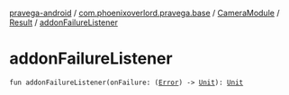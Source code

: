 [pravega-android](../../../index.md) / [com.phoenixoverlord.pravega.base](../../index.md) / [CameraModule](../index.md) / [Result](index.md) / [addonFailureListener](./addon-failure-listener.md)

# addonFailureListener

`fun addonFailureListener(onFailure: (`[`Error`](https://kotlinlang.org/api/latest/jvm/stdlib/kotlin/-error/index.html)`) -> `[`Unit`](https://kotlinlang.org/api/latest/jvm/stdlib/kotlin/-unit/index.html)`): `[`Unit`](https://kotlinlang.org/api/latest/jvm/stdlib/kotlin/-unit/index.html)